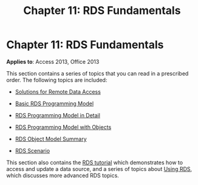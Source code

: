 ﻿---
title: 'Chapter 11: RDS Fundamentals'
TOCTitle: 'Chapter 11: RDS Fundamentals'
ms:assetid: 28b507c2-c184-18c1-aa45-b6900cf226a3
ms:mtpsurl: https://msdn.microsoft.com/library/JJ249044(v=office.15)
ms:contentKeyID: 48543865
ms.date: 09/18/2015
mtps_version: v=office.15
---

# Chapter 11: RDS Fundamentals


**Applies to**: Access 2013, Office 2013

This section contains a series of topics that you can read in a prescribed order. The following topics are included:

- [Solutions for Remote Data Access](solutions-for-remote-data-access.md)

- [Basic RDS Programming Model](basic-rds-programming-model.md)

- [RDS Programming Model in Detail](rds-programming-model-in-detail.md)

- [RDS Programming Model with Objects](rds-programming-model-with-objects.md)

- [RDS Object Model Summary](rds-object-model-summary.md)

- [RDS Scenario](rds-scenario.md)

This section also contains the [RDS tutorial](chapter-12-rds-tutorial.md) which demonstrates how to access and update a data source, and a series of topics about [Using RDS](chapter-13-rds-usage-and-security.md), which discusses more advanced RDS topics.


